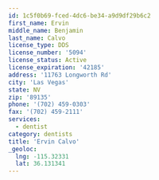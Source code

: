 ```yaml
---
id: 1c5f0b69-fced-4dc6-be34-a9d9df29b6c2
first_name: Ervin
middle_name: Benjamin
last_name: Calvo
license_type: DDS
license_number: '5094'
license_status: Active
license_expiration: '42185'
address: '11763 Longworth Rd'
city: 'Las Vegas'
state: NV
zip: '89135'
phone: '(702) 459-0303'
fax: '(702) 459-2111'
services:
  - dentist
category: dentists
title: 'Ervin Calvo'
_geoloc:
  lng: -115.32331
  lat: 36.131341
---
```


